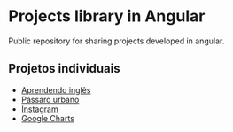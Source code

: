 # Projects library in Angular
Public repository for sharing projects developed in angular.

## Projetos individuais

 - [Aprendendo inglês](/angular-learning-english)
 - [Pássaro urbano](/passaro-urbano)
 - [Instagram](/instagram)
 - [Google Charts](/charts)
